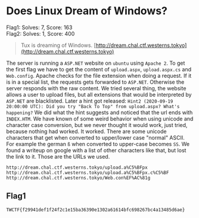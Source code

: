 # Does Linux Dream of Windows?

Flag1: Solves: 7, Score: 163  
Flag2: Solves: 1, Score: 400

> Tux is dreaming of Windows.
[http://dream.chal.ctf.westerns.tokyo](http://dream.chal.ctf.westerns.tokyo)

The server is running a `ASP.NET` website on `ubuntu` using `Apache 2`. To get the first flag we have to get the content of `upload.aspx`, `upload.aspx.cs` and `Web.config`. Apache checks for the file extension when doing a request. If it is in a special list, the requests gets forwarded to `ASP.NET`. Otherwise the server responds with the raw content. We tried several thing, the website allows a user to upload files, but all extensions that would be interpreted by `ASP.NET` are blacklisted. Later a hint got released: `Hint2 (2020-09-19 20:00:00 UTC): Did you try "Back To Top" from upload.aspx? What's happening?` We did what the hint suggests and noticed that the url ends with `INDEX.HTM`. We have known of some weird behavior when using unicode and character case conversion, but we never thought it would work, just tried, because nothing had worked. It worked. There are some unicode characters that get when converted to upper/lower case "normal" ASCII. For example the german `ß` when converted to upper-case becomes `SS`. We found a writeup on google with a list of other characters like that, but lost the link to it. Those are the URLs we used.

```
http://dream.chal.ctf.westerns.tokyo/upload.a%C5%BFpx
http://dream.chal.ctf.westerns.tokyo/upload.a%C5%BFpx.c%C5%BF
http://dream.chal.ctf.westerns.tokyo/Web.con%EF%AC%81g
```

## Flag1

```
TWCTF{f29941def1f24f2c1e15ba36390e1302a61614bfc698267bc4a13485d6ae}
```